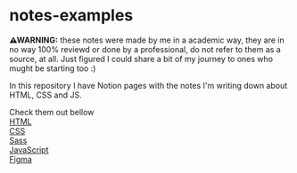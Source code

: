 # notes-examples
**⚠WARNING:** these notes were made by me in a academic way, they are in no way 100% reviewd or done by a professional, do not refer to them as a source, at all. Just figured I could share a bit of my journey to ones who mught be starting too :)

In this repository I have Notion pages with the notes I'm writing down about HTML, CSS and JS.

Check them out bellow <br>
[HTML](https://boundless-limit-fdf.notion.site/HTML5-74aee5bca7f247a4803f392888dc9c23)<br>
[CSS](https://boundless-limit-fdf.notion.site/CSS-aab8995e0bb54fb690660796891e0d8f)<br>
[Sass](https://boundless-limit-fdf.notion.site/Sass-95af4433acc6468e85fd5c2ddd6e3df4)<br>
[JavaScript](https://boundless-limit-fdf.notion.site/JS-ea302c81ac9047f68421151fc14ad495)<br>
[Figma](https://boundless-limit-fdf.notion.site/Figma-c6fdb385db554f049c847bbf4c1e30a1)
